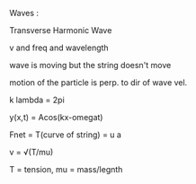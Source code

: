 Waves : 

Transverse Harmonic Wave

v and freq and wavelength

wave is moving but the string doesn't move

motion of the particle is perp. to dir of wave vel.

k lambda = 2pi



y(x,t) = Acos(kx-omegat)

Fnet = T(curve of string) = u a

v = √(T/mu)

T = tension, mu = mass/legnth